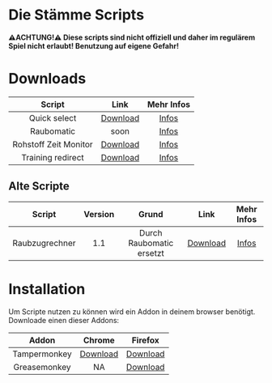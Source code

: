 # Die Stämme Scripts
**⚠️ACHTUNG!⚠️
Diese scripts sind nicht offiziell und daher im regulärem Spiel nicht erlaubt!
Benutzung auf eigene Gefahr!**


# Downloads
| Script | Link | Mehr Infos |
| :---: | :---: | :---: |
| Quick select | [Download](https://github.com/LaicosVK/DSS/raw/main/scripts/Quick%20select/Quick%20select.user.js) | [Infos](https://github.com/LaicosVK/DSS/blob/main/scripts/Quick%20select/info.md) |
| Raubomatic | soon | [Infos](https://github.com/LaicosVK/DSS/blob/main/scripts/Raubomatic/info.md) |
| Rohstoff Zeit Monitor | [Download](https://github.com/LaicosVK/DSS/raw/main/scripts/Rohstoff%20Zeit%20Monitor/Rohstoff%20Zeit%20Monitor.user.js) | [Infos](https://github.com/LaicosVK/DSS/blob/main/scripts/Rohstoff%20Zeit%20Monitor/info.md) |
| Training redirect | [Download](https://github.com/LaicosVK/DSS/raw/main/scripts/Training%20redirect/Training%20redirect.user.js) | [Infos](https://github.com/LaicosVK/DSS/blob/main/scripts/Training%20redirect/info.md) |

## Alte Scripte
| Script | Version | Grund | Link | Mehr Infos |
| :---: | :---: | :---: | :---: | :---: |
| Raubzugrechner | 1.1 | Durch Raubomatic ersetzt | [Download](https://github.com/LaicosVK/DSS/raw/main/scripts/Raubzugrechner/Raubzugrechner.user.js) | [Infos](https://github.com/LaicosVK/DSS/blob/main/scripts/Raubzugrechner/info.md) |
# Installation
Um Scripte nutzen zu können wird ein Addon in deinem browser benötigt.</br>
Downloade einen dieser Addons:

| Addon | Chrome | Firefox |
| :------------: | :------------: | :------------: |
| Tampermonkey | [Download](https://chrome.google.com/webstore/detail/tampermonkey/dhdgffkkebhmkfjojejmpbldmpobfkfo?hl=de) | [Download](https://addons.mozilla.org/en-US/firefox/addon/tampermonkey/?utm_source=addons.mozilla.org&utm_medium=referral&utm_content=search) |
| Greasemonkey | NA | [Download](https://addons.mozilla.org/en-US/firefox/addon/greasemonkey/) |
